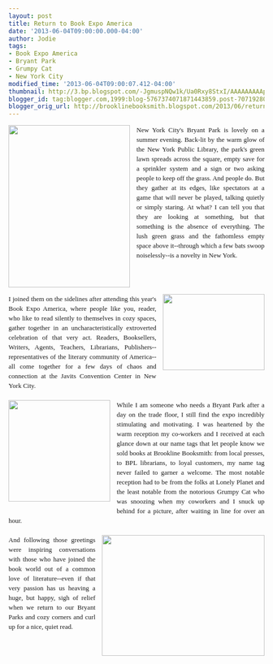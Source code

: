 ```yaml
---
layout: post
title: Return to Book Expo America
date: '2013-06-04T09:00:00.000-04:00'
author: Jodie
tags:
- Book Expo America
- Bryant Park
- Grumpy Cat
- New York City
modified_time: '2013-06-04T09:00:07.412-04:00'
thumbnail: http://3.bp.blogspot.com/-JgmuspNQw1k/Ua0Rxy8StxI/AAAAAAAAApM/TaDx8HLvDdk/s72-c/0531131421_0001.jpg
blogger_id: tag:blogger.com,1999:blog-5767374071871443859.post-7071928032149720477
blogger_orig_url: http://brooklinebooksmith.blogspot.com/2013/06/return-to-book-expo-america.html
---
```


<div data-mce-style="text-align: justify;" style="font-family: Georgia, 'Times New Roman', 'Bitstream Charter', Times, serif; font-size: 13px; line-height: 19px; text-align: justify;"><a href="http://3.bp.blogspot.com/-JgmuspNQw1k/Ua0Rxy8StxI/AAAAAAAAApM/TaDx8HLvDdk/s1600/0531131421_0001.jpg" imageanchor="1" style="clear: left; float: left; margin-bottom: 1em; margin-right: 1em;"><img border="0" height="320" src="http://3.bp.blogspot.com/-JgmuspNQw1k/Ua0Rxy8StxI/AAAAAAAAApM/TaDx8HLvDdk/s320/0531131421_0001.jpg" width="239" /></a>New York City's Bryant Park is lovely on a summer evening. Back-lit by the warm glow of the New York Public Library, the park's green lawn spreads across the square, empty save for a sprinkler system and a sign or two asking people to keep off the grass. And people do. But they gather at its edges, like spectators at a game that will never be played, talking quietly or simply staring. At what? I can tell you that they are looking at something, but that something is the absence of everything. The lush green grass and the fathomless empty space above it--through which a few bats swoop noiselessly--is a novelty in New York.</div><div data-mce-style="text-align: justify;" style="font-family: Georgia, 'Times New Roman', 'Bitstream Charter', Times, serif; font-size: 13px; line-height: 19px; text-align: justify;"><br /></div><div data-mce-style="text-align: justify;" style="font-family: Georgia, 'Times New Roman', 'Bitstream Charter', Times, serif; font-size: 13px; line-height: 19px; text-align: justify;"><div class="separator" style="clear: both; text-align: center;"><a href="http://3.bp.blogspot.com/-q7YBiZbjH0U/Ua0Rmr9f-LI/AAAAAAAAApE/rm2Dc-hKM3c/s1600/0531131657.jpg" imageanchor="1" style="clear: right; float: right; margin-bottom: 1em; margin-left: 1em;"><img border="0" height="150" src="http://3.bp.blogspot.com/-q7YBiZbjH0U/Ua0Rmr9f-LI/AAAAAAAAApE/rm2Dc-hKM3c/s200/0531131657.jpg" width="200" /></a></div>I joined them on the sidelines after attending this year's Book Expo America, where people like you, reader, who like to read silently to&nbsp;themselves in cozy spaces, gather together in an uncharacteristically extroverted celebration of that very act. Readers, Booksellers, Writers, Agents, Teachers, Librarians, Publishers--representatives of the literary community of America--all come together for a few days of chaos and connection at the Javits Convention Center in New York City.</div><div data-mce-style="text-align: justify;" style="font-family: Georgia, 'Times New Roman', 'Bitstream Charter', Times, serif; font-size: 13px; line-height: 19px; text-align: justify;"><br /></div><div data-mce-style="text-align: justify;" style="font-family: Georgia, 'Times New Roman', 'Bitstream Charter', Times, serif; font-size: 13px; line-height: 19px; text-align: justify;"><div class="separator" style="clear: both; text-align: center;"><a href="http://1.bp.blogspot.com/-Go4zULmeOqc/Ua0SBLblV8I/AAAAAAAAApU/cDhM-NjzqBk/s1600/425374_10152909140855192_260819155_n.jpg" imageanchor="1" style="clear: left; float: left; margin-bottom: 1em; margin-right: 1em;"><img border="0" height="200" src="http://1.bp.blogspot.com/-Go4zULmeOqc/Ua0SBLblV8I/AAAAAAAAApU/cDhM-NjzqBk/s200/425374_10152909140855192_260819155_n.jpg" width="200" /></a></div>While I am someone who needs a Bryant Park after a day on the trade floor, I still find the expo incredibly stimulating and motivating.&nbsp;I was heartened by the warm reception my co-workers and I received at each glance down at our name tags that let people know we sold books at Brookline Booksmith: from local presses, to BPL librarians, to loyal customers, my name tag never failed to garner a welcome. The most notable reception had to be from the folks at Lonely Planet and the least notable from the notorious Grumpy Cat who was snoozing when my coworkers and I snuck up behind for a picture, after waiting in line for over an hour.</div><div data-mce-style="text-align: justify;" style="font-family: Georgia, 'Times New Roman', 'Bitstream Charter', Times, serif; font-size: 13px; line-height: 19px; text-align: justify;"><br /></div><div data-mce-style="text-align: justify;" style="font-family: Georgia, 'Times New Roman', 'Bitstream Charter', Times, serif; font-size: 13px; line-height: 19px; text-align: justify;"><div class="separator" style="clear: both; text-align: center;"><a href="http://4.bp.blogspot.com/-m94bc6g11XQ/UavWntSOReI/AAAAAAAAAos/Rc9DroVP1nA/s1600/photo+1.JPG" imageanchor="1" style="clear: right; float: right; margin-bottom: 1em; margin-left: 1em;"><img border="0" height="238" src="http://4.bp.blogspot.com/-m94bc6g11XQ/UavWntSOReI/AAAAAAAAAos/Rc9DroVP1nA/s320/photo+1.JPG" width="320" /></a></div>And following those greetings were inspiring conversations with those who have joined the book world out of a common love of literature--even if that very passion has us heaving a huge, but happy, sigh of relief when we return to our Bryant Parks and cozy corners and curl up for a nice, quiet read.</div>